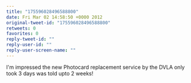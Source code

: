 ```yaml
---
title: "175596028496588800"
date: Fri Mar 02 14:58:50 +0000 2012
original-tweet-id: "175596028496588800"
retweets: 0
favorites: 0
reply-tweet-id: ""
reply-user-id: ""
reply-user-screen-name: ""
---
```

I'm impressed the new Photocard replacement service by the DVLA only took 3 days was told upto 2 weeks!
